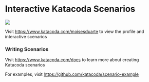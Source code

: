 # Interactive Katacoda Scenarios

[![](http://shields.katacoda.com/katacoda/moisesduarte/count.svg)](https://www.katacoda.com/moisesduarte "Get your profile on Katacoda.com")

Visit https://www.katacoda.com/moisesduarte to view the profile and interactive scenarios

### Writing Scenarios
Visit https://www.katacoda.com/docs to learn more about creating Katacoda scenarios

For examples, visit https://github.com/katacoda/scenario-example

